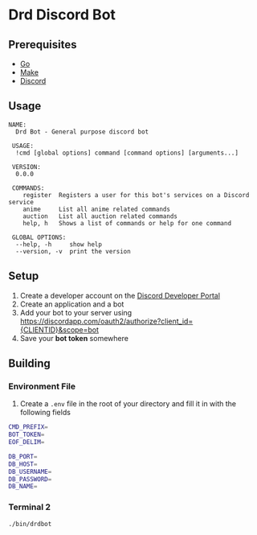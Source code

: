 # Drd Discord Bot

## Prerequisites

- [Go](https://golang.org/dl/)
- [Make](http://gnuwin32.sourceforge.net/packages/make.htm)
- [Discord](https://discordapp.com/)

## Usage

```
NAME:
  Drd Bot - General purpose discord bot

 USAGE:
  !cmd [global options] command [command options] [arguments...]

 VERSION:
  0.0.0

 COMMANDS:
    register  Registers a user for this bot's services on a Discord service
    anime     List all anime related commands
    auction   List all auction related commands
    help, h   Shows a list of commands or help for one command

 GLOBAL OPTIONS:
  --help, -h     show help
  --version, -v  print the version
```

## Setup

1. Create a developer account on the [Discord Developer Portal](https://discordapp.com/developers/applications/)
2. Create an application and a bot
3. Add your bot to your server using https://discordapp.com/oauth2/authorize?client_id={CLIENTID}&scope=bot
4. Save your **bot token** somewhere

## Building

### Environment File

1. Create a `.env` file in the root of your directory and fill it in with the following fields

```sh
CMD_PREFIX=
BOT_TOKEN=
EOF_DELIM=

DB_PORT=
DB_HOST=
DB_USERNAME=
DB_PASSWORD=
DB_NAME=

```

### Terminal 2

```sh
./bin/drdbot
```
